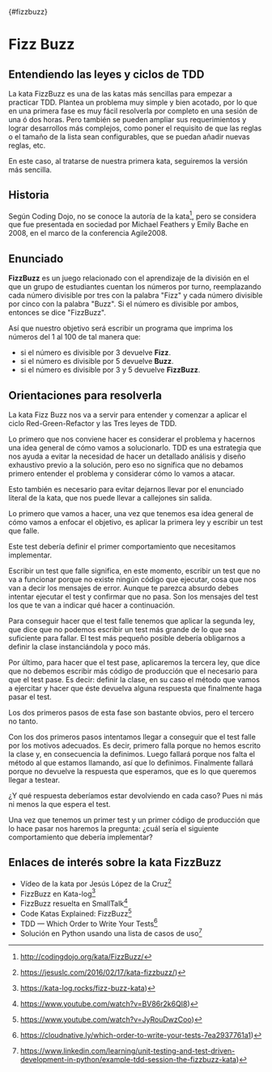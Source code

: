 {#fizzbuzz}
# Fizz Buzz

## Entendiendo las leyes y ciclos de TDD

La kata FizzBuzz es una de las katas más sencillas para empezar a practicar TDD. Plantea un problema muy simple y bien acotado, por lo que en una primera fase es muy fácil resolverla por completo en una sesión de una ó dos horas. Pero también se pueden ampliar sus requerimientos y lograr desarrollos más complejos, como poner el requisito de que las reglas o el tamaño de la lista sean configurables, que se puedan añadir nuevas reglas, etc.

En este caso, al tratarse de nuestra primera kata, seguiremos la versión más sencilla.

## Historia

Según Coding Dojo, no se conoce la autoría de la kata[^fn25], pero se considera que fue presentada en sociedad por Michael Feathers y Emily Bache en 2008, en el marco de la conferencia Agile2008.

## Enunciado

**FizzBuzz** es un juego relacionado con el aprendizaje de la división en el que un grupo de estudiantes cuentan los números por turno, reemplazando cada número divisible por tres con la palabra "Fizz" y cada número divisible por cinco con la palabra "Buzz". Si el número es divisible por ambos, entonces se dice "FizzBuzz".

Así que nuestro objetivo será escribir un programa que imprima los números del 1 al 100 de tal manera que:

* si el número es divisible por 3 devuelve **Fizz**.
* si el número es divisible por 5 devuelve **Buzz**.
* si el número es divisible por 3 y 5 devuelve **FizzBuzz**.

## Orientaciones para resolverla

La kata Fizz Buzz nos va a servir para entender y comenzar a aplicar el ciclo Red-Green-Refactor y las Tres leyes de TDD.

Lo primero que nos conviene hacer es considerar el problema y hacernos una idea general de cómo vamos a solucionarlo. TDD es una estrategia que nos ayuda a evitar la necesidad de hacer un detallado análisis y diseño exhaustivo previo a la solución, pero eso no significa que no debamos primero entender el problema y considerar cómo lo vamos a atacar.

Esto también es necesario para evitar dejarnos llevar por el enunciado literal de la kata, que nos puede llevar a callejones sin salida.

Lo primero que vamos a hacer, una vez que tenemos esa idea general de cómo vamos a enfocar el objetivo, es aplicar la primera ley y escribir un test que falle.

Este test debería definir el primer comportamiento que necesitamos implementar.

Escribir un test que falle significa, en este momento, escribir un test que no va a funcionar porque no existe ningún código que ejecutar, cosa que nos van a decir los mensajes de error. Aunque te parezca absurdo debes intentar ejecutar el test y confirmar que no pasa. Son los mensajes del test los que te van a indicar qué hacer a continuación.

Para conseguir hacer que el test falle tenemos que aplicar la segunda ley, que dice que no podemos escribir un test más grande de lo que sea suficiente para fallar. El test más pequeño posible debería obligarnos a definir la clase instanciándola y poco más.

Por último, para hacer que el test pase, aplicaremos la tercera ley, que dice que no debemos escribir más código de producción que el necesario para que el test pase. Es decir: definir la clase, en su caso el método que vamos a ejercitar y hacer que éste devuelva alguna respuesta que finalmente haga pasar el test.

Los dos primeros pasos de esta fase son bastante obvios, pero el tercero no tanto.

Con los dos primeros pasos intentamos llegar a conseguir que el test falle por los motivos adecuados. Es decir, primero falla porque no hemos escrito la clase y, en consecuencia la definimos. Luego fallará porque nos falta el método al que estamos llamando, así que lo definimos. Finalmente fallará porque no devuelve la respuesta que esperamos, que es lo que queremos llegar a testear.

¿Y qué respuesta deberíamos estar devolviendo en cada caso? Pues ni más ni menos la que espera el test.

Una vez que tenemos un primer test y un primer código de producción que lo hace pasar nos haremos la pregunta: ¿cuál sería el siguiente comportamiento que debería implementar?

## Enlaces de interés sobre la kata FizzBuzz

* Vídeo de la kata por Jesús López de la Cruz[^fn26]
* FizzBuzz en Kata-log[^fn27]
* FizzBuzz resuelta en SmallTalk[^fn28]
* Code Katas Explained: FizzBuzz[^fn29]
* TDD — Which Order to Write Your Tests[^fn30]
* Solución en Python usando una lista de casos de uso[^fn31]


[^fn25]: http://codingdojo.org/kata/FizzBuzz/
[^fn26]: https://jesuslc.com/2016/02/17/kata-fizzbuzz/)
[^fn27]: https://kata-log.rocks/fizz-buzz-kata)
[^fn28]: https://www.youtube.com/watch?v=BV86r2k6QI8)
[^fn29]: https://www.youtube.com/watch?v=JyRouDwzCoo)
[^fn30]: https://cloudnative.ly/which-order-to-write-your-tests-7ea2937761a1)
[^fn31]: https://www.linkedin.com/learning/unit-testing-and-test-driven-development-in-python/example-tdd-session-the-fizzbuzz-kata)
